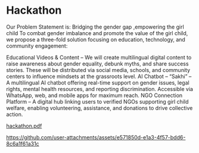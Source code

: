 # Hackathon
Our Problem Statement is: Bridging the gender gap ,empowering the girl child
To combat gender imbalance and promote the value of the girl child, we propose a three-fold solution focusing on education, technology, and community engagement:

Educational Videos & Content – We will create multilingual digital content to raise awareness about gender equality, debunk myths, and share success stories. These will be distributed via social media, schools, and community centers to influence mindsets at the grassroots level.
AI Chatbot – “Sakhi” – A multilingual AI chatbot offering real-time support on gender issues, legal rights, mental health resources, and reporting discrimination. Accessible via WhatsApp, web, and mobile apps for maximum reach.
NGO Connection Platform – A digital hub linking users to verified NGOs supporting girl child welfare, enabling volunteering, assistance, and donations to drive collective action.

[hackathon.pdf](https://github.com/user-attachments/files/19489558/hackathon.pdf)


https://github.com/user-attachments/assets/e571850d-e1a3-4f57-bdd6-8c6a1f61a31c

